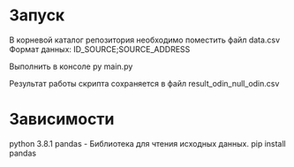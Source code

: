 # Запуск
В корневой каталог репозитория необходимо поместить файл data.csv
Формат данных: ID_SOURCE;SOURCE_ADDRESS

Выполнить в консоле
py main.py

Результат работы скрипта сохраняется в файл result_odin_null_odin.csv

# Зависимости
python 3.8.1
pandas - Библиотека для чтения исходных данных. 
pip install pandas

 
